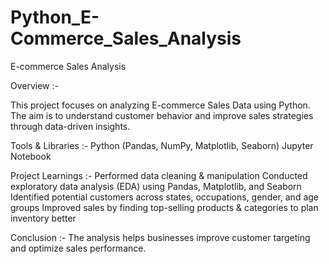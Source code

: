 # Python_E-Commerce_Sales_Analysis

E-commerce Sales Analysis

Overview :-

This project focuses on analyzing E-commerce Sales Data using Python. The aim is to understand customer behavior and improve sales strategies through data-driven insights.

Tools & Libraries :-
Python (Pandas, NumPy, Matplotlib, Seaborn)
Jupyter Notebook

Project Learnings :-
Performed data cleaning & manipulation
Conducted exploratory data analysis (EDA) using Pandas, Matplotlib, and Seaborn
Identified potential customers across states, occupations, gender, and age groups
Improved sales by finding top-selling products & categories to plan inventory better

Conclusion :-
The analysis helps businesses improve customer targeting and optimize sales performance.
